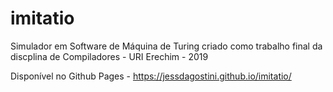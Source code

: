 # imitatio
Simulador em Software de Máquina de Turing criado como trabalho final da discplina de Compiladores - URI Erechim - 2019

Disponível no Github Pages - https://jessdagostini.github.io/imitatio/